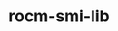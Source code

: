 ---
title: "rocm-smi-lib"
layout: cache
categories: [package, develop]
meta: {"compilers": ["gcc@11.4.0", "gcc@13.2.0"], "num_specs": 11, "num_specs_by_stack": {"e4s": 5, "ml-linux-x86_64-rocm": 6, "root": 11}, "oss": ["ubuntu22.04", "ubuntu24.04"], "platforms": ["linux"], "stacks": ["e4s", "ml-linux-x86_64-rocm", "root"], "targets": ["x86_64_v3"], "versions": ["6.1.2", "6.3.3"]}
spec_details: [{"compiler": "gcc@11.4.0", "hash": "2454gr3iakubdrqtrkyv25zis6qncigk", "os": "ubuntu22.04", "platform": "linux", "size": "-", "stacks": ["e4s", "root"], "target": "x86_64_v3", "variants": ["~asan", "build_system=cmake", "build_type=Release", "generator=make", "~ipo", "patches:=62be726", "+shared"], "versions": ["6.3.3"]}, {"compiler": "gcc@13.2.0", "hash": "2hb6rp4bw5uawpvsmyjhsh3bfvkjoryx", "os": "ubuntu24.04", "platform": "linux", "size": "-", "stacks": ["ml-linux-x86_64-rocm", "root"], "target": "x86_64_v3", "variants": ["~asan", "build_system=cmake", "build_type=Release", "generator=make", "~ipo", "patches:=62be726", "+shared"], "versions": ["6.1.2"]}, {"compiler": "gcc@13.2.0", "hash": "f3b6mueuqlnm5znbl4btlo3euaykkw2v", "os": "ubuntu24.04", "platform": "linux", "size": "-", "stacks": ["ml-linux-x86_64-rocm", "root"], "target": "x86_64_v3", "variants": ["~asan", "build_system=cmake", "build_type=Release", "generator=make", "~ipo", "patches:=62be726", "+shared"], "versions": ["6.1.2"]}, {"compiler": "gcc@11.4.0", "hash": "jewr7s7xsvtl4zbnocspesl6direfkb7", "os": "ubuntu22.04", "platform": "linux", "size": "-", "stacks": ["e4s", "root"], "target": "x86_64_v3", "variants": ["~asan", "build_system=cmake", "build_type=Release", "generator=make", "~ipo", "patches:=62be726", "+shared"], "versions": ["6.3.3"]}, {"compiler": "gcc@11.4.0", "hash": "l2ejuxo2376fvfhr7x2uueyugzomxqeg", "os": "ubuntu22.04", "platform": "linux", "size": "-", "stacks": ["e4s", "root"], "target": "x86_64_v3", "variants": ["~asan", "build_system=cmake", "build_type=Release", "generator=make", "~ipo", "patches:=62be726", "+shared"], "versions": ["6.3.3"]}, {"compiler": "gcc@11.4.0", "hash": "magrjjp65hkghksvlt473cocfuzn4cih", "os": "ubuntu22.04", "platform": "linux", "size": "-", "stacks": ["e4s", "root"], "target": "x86_64_v3", "variants": ["~asan", "build_system=cmake", "build_type=Release", "generator=make", "~ipo", "patches:=62be726", "+shared"], "versions": ["6.3.3"]}, {"compiler": "gcc@13.2.0", "hash": "q6hl3yyibnhw7ha6ple25tkxofcqvztv", "os": "ubuntu24.04", "platform": "linux", "size": "-", "stacks": ["ml-linux-x86_64-rocm", "root"], "target": "x86_64_v3", "variants": ["~asan", "build_system=cmake", "build_type=Release", "generator=make", "~ipo", "patches:=62be726", "+shared"], "versions": ["6.1.2"]}, {"compiler": "gcc@11.4.0", "hash": "tldnt7gdvs7wg6j4a45q4c5mw7ew5zsf", "os": "ubuntu22.04", "platform": "linux", "size": "-", "stacks": ["e4s", "root"], "target": "x86_64_v3", "variants": ["~asan", "build_system=cmake", "build_type=Release", "generator=make", "~ipo", "patches:=62be726", "+shared"], "versions": ["6.3.3"]}, {"compiler": "gcc@13.2.0", "hash": "valxx6rpox6rvnw2vxqnylifjxunvcoa", "os": "ubuntu24.04", "platform": "linux", "size": "-", "stacks": ["ml-linux-x86_64-rocm", "root"], "target": "x86_64_v3", "variants": ["~asan", "build_system=cmake", "build_type=Release", "generator=make", "~ipo", "patches:=62be726", "+shared"], "versions": ["6.1.2"]}, {"compiler": "gcc@13.2.0", "hash": "x2vxyg4nyvznjvsyzxg3vo3efaqsq5yq", "os": "ubuntu24.04", "platform": "linux", "size": "-", "stacks": ["ml-linux-x86_64-rocm", "root"], "target": "x86_64_v3", "variants": ["~asan", "build_system=cmake", "build_type=Release", "generator=make", "~ipo", "patches:=62be726", "+shared"], "versions": ["6.1.2"]}, {"compiler": "gcc@13.2.0", "hash": "yt5a7oes2xt3kkwc43fewc3quh4gcznd", "os": "ubuntu24.04", "platform": "linux", "size": "-", "stacks": ["ml-linux-x86_64-rocm", "root"], "target": "x86_64_v3", "variants": ["~asan", "build_system=cmake", "build_type=Release", "generator=make", "~ipo", "patches:=62be726", "+shared"], "versions": ["6.1.2"]}]
---